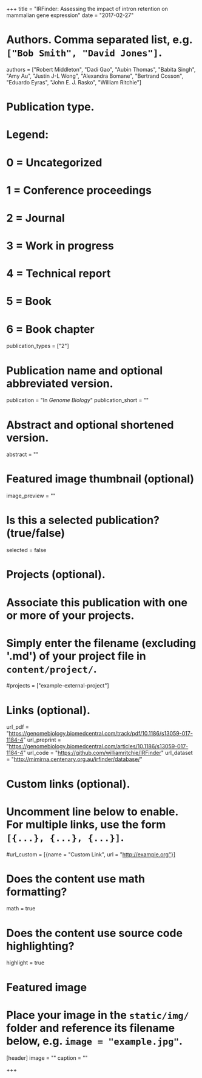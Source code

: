+++
title = "IRFinder: Assessing the impact of intron retention on mammalian gene expression"
date = "2017-02-27"

# Authors. Comma separated list, e.g. `["Bob Smith", "David Jones"]`.
authors = ["Robert Middleton", "Dadi Gao", "Aubin Thomas", "Babita Singh", "Amy Au", "Justin J-L Wong", "Alexandra Bomane", "Bertrand Cosson", "Eduardo Eyras", "John E. J. Rasko", "William Ritchie"]

# Publication type.
# Legend:
# 0 = Uncategorized
# 1 = Conference proceedings
# 2 = Journal
# 3 = Work in progress
# 4 = Technical report
# 5 = Book
# 6 = Book chapter
publication_types = ["2"]

# Publication name and optional abbreviated version.
publication = "In *Genome Biology*"
publication_short = ""

# Abstract and optional shortened version.
abstract = ""

# Featured image thumbnail (optional)
image_preview = ""

# Is this a selected publication? (true/false)
selected = false

# Projects (optional).
#   Associate this publication with one or more of your projects.
#   Simply enter the filename (excluding '.md') of your project file in `content/project/`.
#projects = ["example-external-project"]

# Links (optional).
url_pdf = "https://genomebiology.biomedcentral.com/track/pdf/10.1186/s13059-017-1184-4"
url_preprint = "https://genomebiology.biomedcentral.com/articles/10.1186/s13059-017-1184-4"
url_code = "https://github.com/williamritchie/IRFinder"
url_dataset = "http://mimirna.centenary.org.au/irfinder/database/"

# Custom links (optional).
#   Uncomment line below to enable. For multiple links, use the form `[{...}, {...}, {...}]`.
#url_custom = [{name = "Custom Link", url = "http://example.org"}]

# Does the content use math formatting?
math = true

# Does the content use source code highlighting?
highlight = true

# Featured image
# Place your image in the `static/img/` folder and reference its filename below, e.g. `image = "example.jpg"`.
[header]
image = ""
caption = ""

+++

